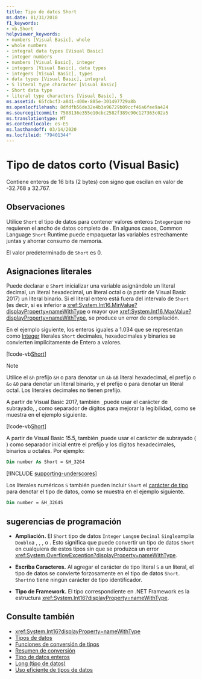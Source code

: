 ```yaml
---
title: Tipo de datos Short
ms.date: 01/31/2018
f1_keywords:
- vb.Short
helpviewer_keywords:
- numbers [Visual Basic], whole
- whole numbers
- integral data types [Visual Basic]
- integer numbers
- numbers [Visual Basic], integer
- integers [Visual Basic], data types
- integers [Visual Basic], types
- data types [Visual Basic], integral
- S literal type character [Visual Basic]
- Short data type
- literal type characters [Visual Basic], S
ms.assetid: 65fcbcf3-a841-400e-885e-301497729a8b
ms.openlocfilehash: 8dfdfb56de32e4b3a96729b09ccf46a6fee9a424
ms.sourcegitcommit: 7588136e355e10cbc2582f389c90c127363c02a5
ms.translationtype: MT
ms.contentlocale: es-ES
ms.lasthandoff: 03/14/2020
ms.locfileid: "79401344"
---
```

# <a name="short-data-type-visual-basic"></a>Tipo de datos corto (Visual Basic)

Contiene enteros de 16 bits (2 bytes) con signo que oscilan en valor de -32.768 a 32.767.  
  
## <a name="remarks"></a>Observaciones  

 Utilice `Short` el tipo de datos para contener valores enteros `Integer`que no requieren el ancho de datos completo de . En algunos casos, Common Language `Short` Runtime puede empaquetar las variables estrechamente juntas y ahorrar consumo de memoria.  
  
 El valor predeterminado de `Short` es 0.  
  
## <a name="literal-assignments"></a>Asignaciones literales

Puede declarar e `Short` inicializar una variable asignándole un literal decimal, un literal hexadecimal, un literal octal o (a partir de Visual Basic 2017) un literal binario. Si el literal entero está fuera del intervalo de `Short` (es decir, si es inferior a <xref:System.Int16.MinValue?displayProperty=nameWithType> o mayor que <xref:System.Int16.MaxValue?displayProperty=nameWithType>, se produce un error de compilación.

En el ejemplo siguiente, los enteros iguales a 1.034 que se representan como [Integer](integer-data-type.md) literales `Short` decimales, hexadecimales y binarios se convierten implícitamente de Entero a valores.

[!code-vb[Short](../../../../samples/snippets/visualbasic/language-reference/data-types/numeric-literals.vb#Short)]

> [!NOTE]
> Utilice el `&h` prefijo `&H` o para denotar un `&b` `&B` literal hexadecimal, el prefijo o `&o` `&O` para denotar un literal binario, y el prefijo o para denotar un literal octal. Los literales decimales no tienen prefijo.

A partir de Visual Basic 2017, también `_`puede usar el carácter de subrayado, , como separador de dígitos para mejorar la legibilidad, como se muestra en el ejemplo siguiente.

[!code-vb[Short](../../../../samples/snippets/visualbasic/language-reference/data-types/numeric-literals.vb#ShortS)]

A partir de Visual Basic 15.5, también`_`puede usar el carácter de subrayado ( ) como separador inicial entre el prefijo y los dígitos hexadecimales, binarios u octales. Por ejemplo:

```vb
Dim number As Short = &H_3264
```

[!INCLUDE [supporting-underscores](../../../../includes/vb-separator-langversion.md)]

Los literales numéricos `S` también pueden incluir `Short` el [carácter de tipo](../../programming-guide/language-features/data-types/type-characters.md) para denotar el tipo de datos, como se muestra en el ejemplo siguiente.

```vb
Dim number = &H_3264S
```

## <a name="programming-tips"></a>sugerencias de programación

- **Ampliación.** El `Short` tipo de datos `Integer` `Long`se `Decimal` `Single`amplía `Double`a , , , o . Esto significa que puede convertir un tipo de datos `Short` en cualquiera de estos tipos sin que se produzca un error <xref:System.OverflowException?displayProperty=nameWithType>.  
  
- **Escriba Caracteres.** Al agregar el carácter de tipo literal `S` a un literal, el tipo de datos se convierte forzosamente en el tipo de datos `Short`. `Short`no tiene ningún carácter de tipo identificador.  
  
- **Tipo de Framework.** El tipo correspondiente en .NET Framework es la estructura <xref:System.Int16?displayProperty=nameWithType>.  
  
## <a name="see-also"></a>Consulte también

- <xref:System.Int16?displayProperty=nameWithType>
- [Tipos de datos](../../../visual-basic/language-reference/data-types/index.md)
- [Funciones de conversión de tipos](../../../visual-basic/language-reference/functions/type-conversion-functions.md)
- [Resumen de conversión](../../../visual-basic/language-reference/keywords/conversion-summary.md)
- [Tipo de datos enteros](../../../visual-basic/language-reference/data-types/integer-data-type.md)
- [Long (tipo de datos)](../../../visual-basic/language-reference/data-types/long-data-type.md)
- [Uso eficiente de tipos de datos](../../../visual-basic/programming-guide/language-features/data-types/efficient-use-of-data-types.md)
